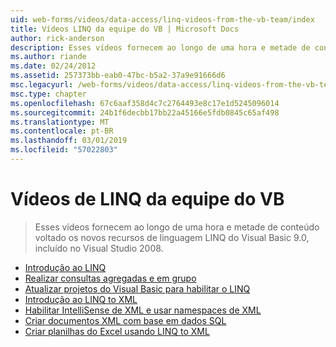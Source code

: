 ```yaml
---
uid: web-forms/videos/data-access/linq-videos-from-the-vb-team/index
title: Vídeos LINQ da equipe do VB | Microsoft Docs
author: rick-anderson
description: Esses vídeos fornecem ao longo de uma hora e metade de conteúdo voltado os novos recursos de linguagem LINQ do Visual Basic 9.0, incluído no Visual Studio 2008.
ms.author: riande
ms.date: 02/24/2012
ms.assetid: 257373bb-eab0-47bc-b5a2-37a9e91666d6
msc.legacyurl: /web-forms/videos/data-access/linq-videos-from-the-vb-team
msc.type: chapter
ms.openlocfilehash: 67c6aaf358d4c7c2764493e8c17e1d5245096014
ms.sourcegitcommit: 24b1f6decbb17bb22a45166e5fdb0845c65af498
ms.translationtype: MT
ms.contentlocale: pt-BR
ms.lasthandoff: 03/01/2019
ms.locfileid: "57022803"
---
```

<a name="linq-videos-from-the-vb-team"></a>Vídeos de LINQ da equipe do VB
====================
> Esses vídeos fornecem ao longo de uma hora e metade de conteúdo voltado os novos recursos de linguagem LINQ do Visual Basic 9.0, incluído no Visual Studio 2008.


- [Introdução ao LINQ](how-do-i-get-started-with-linq.md)
- [Realizar consultas agregadas e em grupo](how-do-i-perform-group-and-aggregate-queries.md)
- [Atualizar projetos do Visual Basic para habilitar o LINQ](how-do-i-upgrade-visual-basic-projects-to-enable-linq.md)
- [Introdução ao LINQ to XML](how-do-i-get-started-with-linq-to-xml.md)
- [Habilitar IntelliSense de XML e usar namespaces de XML](how-do-i-enable-xml-intellisense-and-use-xml-namespaces.md)
- [Criar documentos XML com base em dados SQL](how-do-i-create-xml-documents-from-sql-data.md)
- [Criar planilhas do Excel usando LINQ to XML](how-do-i-create-excel-spreadsheets-using-linq-to-xml.md)
